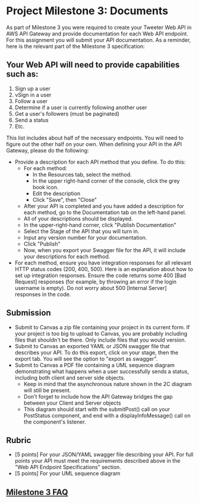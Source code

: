 # Project Milestone 3: Documents

As part of Milestone 3 you were required to create your Tweeter Web API in AWS API Gateway and provide documentation for each Web API endpoint. For this assignment you will submit your API documentation. As a reminder, here is the relevant part of the Milestone 3 specification:

## Your Web API will need to provide capabilities such as:

1. Sign up a user
1. vSign in a user
1. Follow a user
1. Determine if a user is currently following another user
1. Get a user's followers (must be paginated)
1. Send a status
1. Etc.

This list includes about half of the necessary endpoints.  You will need to figure out the other half on your own. When defining your API in the API Gateway, please do the following:

- Provide a description for each API method that you define. To do this:
    - For each method:
        - In the Resources tab, select the method.
        - In the upper right-hand corner of the console, click the grey book icon.
        - Edit the description
        - Click "Save", then "Close"
    - After your API is completed and you have added a description for each method, go to the Documentation tab on the left-hand panel.
    - All of your descriptions should be displayed.
    - In the upper-right-hand corner, click "Publish Documentation"
    - Select the Stage of the API that you will turn in.
    - Input any version number for your documentation.
    - Click "Publish"
    - Now, when you export your Swagger file for the API, it will include your descriptions for each method.
- For each method, ensure you have integration responses for all relevant HTTP status codes (200, 400, 500). Here is an explanation about how to set up integration responses.
Ensure the code returns some 400 [Bad Request] responses (for example, by throwing an error if the login username is empty). Do not worry about 500 [Internal Server] responses in the code.

## Submission

- Submit to Canvas a zip file containing your project in its current form. If your project is too big to upload to Canvas, you are probably including files that shouldn't be there. Only include files that you would version.
- Submit to Canvas an exported YAML or JSON swagger file that describes your API.  To do this export, click on your stage, then the export tab. You will see the option to "export as swagger".
- Submit to Canvas a PDF file containing a UML sequence diagram demonstrating what happens when a user successfully sends a status, including both client and server side objects.
    - Keep in mind that the asynchronous nature shown in the 2C diagram will still be present.
    - Don't forget to include how the API Gateway bridges the gap between your Client and Server objects
    - This diagram should start with the submitPost() call on your PostStatus component, and end with a displayInfoMessage() call on the component's listener.

## Rubric

- [5 points] For your JSON/YAML swagger file describing your API. For full points your API must meet the requirements described above in the "Web API Endpoint Specifications" section.
- [5 points] For your UML sequence diagram

## [Milestone 3 FAQ](./milestone-3-faq.md)
